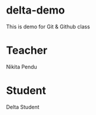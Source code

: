 # delta-demo
This is demo for Git &amp; Github class

# Teacher
Nikita Pendu

# Student
Delta Student
